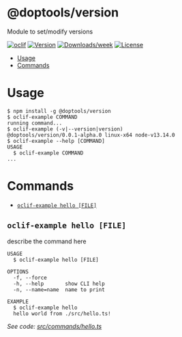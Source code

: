 @doptools/version
=================

Module to set/modify versions

[![oclif](https://img.shields.io/badge/cli-oclif-brightgreen.svg)](https://oclif.io)
[![Version](https://img.shields.io/npm/v/@doptools/version.svg)](https://npmjs.org/package/@doptools/version)
[![Downloads/week](https://img.shields.io/npm/dw/@doptools/version.svg)](https://npmjs.org/package/@doptools/version)
[![License](https://img.shields.io/npm/l/@doptools/version.svg)](https://github.com/doptools/version/blob/master/package.json)

<!-- toc -->
* [Usage](#usage)
* [Commands](#commands)
<!-- tocstop -->
# Usage
<!-- usage -->
```sh-session
$ npm install -g @doptools/version
$ oclif-example COMMAND
running command...
$ oclif-example (-v|--version|version)
@doptools/version/0.0.1-alpha.0 linux-x64 node-v13.14.0
$ oclif-example --help [COMMAND]
USAGE
  $ oclif-example COMMAND
...
```
<!-- usagestop -->
# Commands
<!-- commands -->
* [`oclif-example hello [FILE]`](#oclif-example-hello-file)

## `oclif-example hello [FILE]`

describe the command here

```
USAGE
  $ oclif-example hello [FILE]

OPTIONS
  -f, --force
  -h, --help       show CLI help
  -n, --name=name  name to print

EXAMPLE
  $ oclif-example hello
  hello world from ./src/hello.ts!
```

_See code: [src/commands/hello.ts](https://github.com/doptools/version/blob/v0.0.1-alpha.0/src/commands/hello.ts)_
<!-- commandsstop -->
